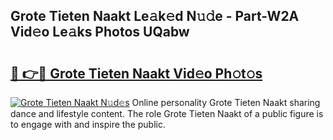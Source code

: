 ## Grote Tieten Naakt Le𝚊k𝚎d N𝚞𝚍e - Part-W2A Vid𝚎o Le𝚊ks Photos UQabw

# <h2><a href="http://fb6w6l.evod.top/?m=Grote+Tieten+Naakt">🔗 👉🔴 Grote Tieten Naakt Vid𝚎o Ph𝚘t𝚘s</a></h2>

[![Grote Tieten Naakt N𝚞d𝚎s](https://i.imgur.com/8V9OHl7.gif)](http://fb6w6l.evod.top/?m=Grote+Tieten+Naakt)
Online personality Grote Tieten Naakt sharing dance and lifestyle content. The role Grote Tieten Naakt of a public figure is to engage with and inspire the public. 
